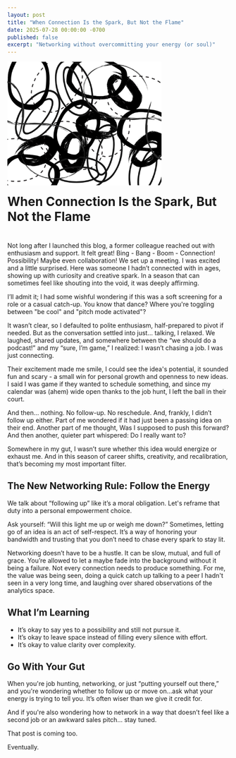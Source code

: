 ```yaml
---
layout: post
title: "When Connection Is the Spark, But Not the Flame"
date: 2025-07-28 00:00:00 -0700
published: false
excerpt: "Networking without overcommitting your energy (or soul)"
---
```


<div style="display: flex; align-items: flex-end; gap: 20px; margin-bottom: 40px; flex-wrap: wrap;">
  <img src="/assets/images/Zer0_Drive.webp" 
       alt="alt title here"
       style="width: 350px; height: auto;">

  <h1 style="margin: 0; flex: 1; min-width: 200px;">When Connection Is the Spark, But Not the Flame</h1>
</div>


Not long after I launched this blog, a former colleague reached out with enthusiasm and support. It felt great! Bing - Bang - Boom - Connection! Possibility! Maybe even collaboration! We set up a meeting. I was excited and a little surprised. Here was someone I hadn’t connected with in ages, showing up with curiosity and creative spark. In a season that can sometimes feel like shouting into the void, it was deeply affirming.

I’ll admit it; I had some wishful wondering if this was a soft screening for a role or a casual catch-up. You know that dance? Where you're toggling between "be cool" and "pitch mode activated"? 

It wasn’t clear, so I defaulted to polite enthusiasm, half-prepared to pivot if needed. But as the conversation settled into just… talking, I relaxed. We laughed, shared updates, and somewhere between the “we should do a podcast!” and my “sure, I’m game,” I realized: I wasn’t chasing a job. I was just connecting.

Their excitement made me smile, I could see the idea's potential, it sounded fun and scary - a small win for personal growth and openness to new ideas. I said I was game if they wanted to schedule something, and since my calendar was (ahem) wide open thanks to the job hunt, I left the ball in their court.

And then... nothing. No follow-up. No reschedule. And, frankly, I didn’t follow up either. Part of me wondered if it had just been a passing idea on their end. Another part of me thought, Was I supposed to push this forward? And then another, quieter part whispered: Do I really want to?

Somewhere in my gut, I wasn’t sure whether this idea would energize or exhaust me. And in this season of career shifts, creativity, and recalibration, that’s becoming my most important filter.

## The New Networking Rule: Follow the Energy
We talk about “following up” like it’s a moral obligation. Let's reframe that duty into a personal empowerment choice.

Ask yourself: “Will this light me up or weigh me down?” Sometimes, letting go of an idea is an act of self-respect. It’s a way of honoring your bandwidth and trusting that you don’t need to chase every spark to stay lit.

Networking doesn’t have to be a hustle. It can be slow, mutual, and full of grace. You’re allowed to let a maybe fade into the background without it being a failure. Not every connection needs to produce something. For me, the value was being seen, doing a quick catch up talking to a peer I hadn't seen in a very long time, and laughing over shared observations of the analytics space.

## What I’m Learning
- It’s okay to say yes to a possibility and still not pursue it.
- It’s okay to leave space instead of filling every silence with effort.
- It’s okay to value clarity over complexity.

## Go With Your Gut
When you're job hunting, networking, or just “putting yourself out there,” and you're wondering whether to follow up or move on...ask what your energy is trying to tell you. It’s often wiser than we give it credit for.

And if you're also wondering how to network in a way that doesn’t feel like a second job or an awkward sales pitch… stay tuned.  

That post is coming too.  

Eventually.  
